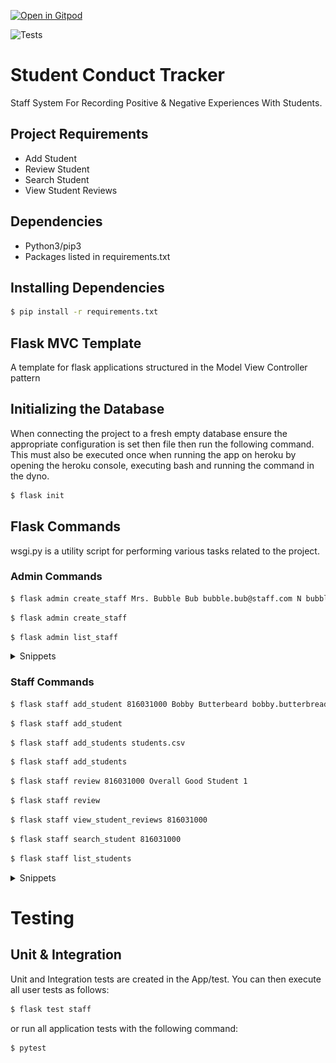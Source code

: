 [![Open in Gitpod](https://gitpod.io/button/open-in-gitpod.svg)](https://gitpod.io/#https://github.com/JaleneA/SCT-JaleneA)

![Tests](https://github.com/uwidcit/flaskmvc/actions/workflows/dev.yml/badge.svg)

# Student Conduct Tracker
Staff System For Recording Positive & Negative Experiences With Students.


## Project Requirements
* Add Student
* Review Student
* Search Student
* View Student Reviews


## Dependencies
* Python3/pip3
* Packages listed in requirements.txt


## Installing Dependencies
```bash
$ pip install -r requirements.txt
```


## Flask MVC Template
A template for flask applications structured in the Model View Controller pattern


## Initializing the Database
When connecting the project to a fresh empty database ensure the appropriate configuration is set then file then run the following command. This must also be executed once when running the app on heroku by opening the heroku console, executing bash and running the command in the dyno.


```bash
$ flask init
```


## Flask Commands
wsgi.py is a utility script for performing various tasks related to the project.


### Admin Commands
```bash
$ flask admin create_staff Mrs. Bubble Bub bubble.bub@staff.com N bubblepass 1
```

```bash
$ flask admin create_staff 
```

```bash
$ flask admin list_staff 
```
<details>
<summary>Snippets</summary>
![Screenshot1](./img/createstaff1.png)
![Screenshot2](./img/createstaff2.png)
![Screenshot3](./img/liststaff.png)
</details>


### Staff Commands
```bash
$ flask staff add_student 816031000 Bobby Butterbeard bobby.butterbread@mail.com
```

```bash
$ flask staff add_student
```

```bash
$ flask staff add_students students.csv
```

```bash
$ flask staff add_students
```

```bash
$ flask staff review 816031000 Overall Good Student 1
```

```bash
$ flask staff review
```

```bash
$ flask staff view_student_reviews 816031000
```

```bash
$ flask staff search_student 816031000
```

```bash
$ flask staff list_students
```

<details>
<summary>Snippets</summary>
![Screenshot4](./img/addstudent1.png)
![Screenshot5](./img/addstudent2.png)
![Screenshot6](./img/addstudents1.png)
![Screenshot7](./img/addstudents2.png)
![Screenshot8](./img/review1.png)
![Screenshot9](./img/review2.png)
![Screenshot10](./img/studentreview.png)
![Screenshot11](./img/search.png)
![Screenshot12](./img/liststudents.png)
</details>

# Testing

## Unit & Integration
Unit and Integration tests are created in the App/test.
You can then execute all user tests as follows:

```bash
$ flask test staff
```

or run all application tests with the following command:

```bash
$ pytest
```